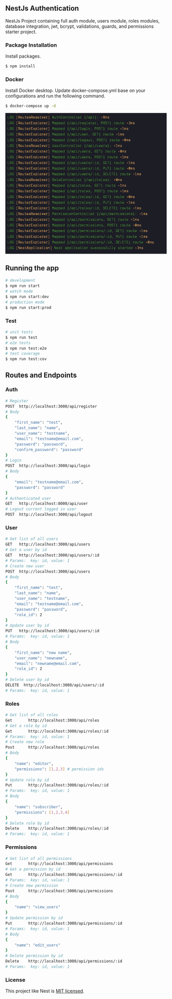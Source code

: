 ## NestJs Authentication

NestJs Project containing full auth module, users module, roles modules, database integration, jwt, bcrypt, validations, guards, and permissions starter project.

### Package Installation

Install packages.
```bash
$ npm install
```

### Docker

Install Docker desktop. Update docker-compose.yml base on your configurations and run the following command. 
```bash
$ docker-compose up -d
```
![Routes](screenshots/routes.PNG)

## Running the app

```bash
# development
$ npm run start
# watch mode
$ npm run start:dev
# production mode
$ npm run start:prod
```

### Test

```bash
# unit tests
$ npm run test
# e2e tests
$ npm run test:e2e
# test coverage
$ npm run test:cov
```
## Routes and Endpoints

### Auth
```bash
# Register
POST  http://localhost:3000/api/register
# Body
{
    "first_name": "test",
    "last_name": "name",
    "user_name": "testname",
    "email": "testname@email.com",
    "password": "password",
    "confirm_password": "password"
}
# Login
POST  http://localhost:3000/api/login
# Body
{
    "email": "testname@email.com",
    "password": "password"
}
# Authenticated user
GET   http://localhost:8000/api/user
# Logout current logged in user
POST  http://localhost:3000/api/logout
```

### User
```bash
# Get list of all users
GET   http://localhost:3000/api/users
# Get a user by id
GET   http://localhost:3000/api/users/:id
# Params:  key: id, value: 1
# Create new user
POST  http://localhost:3000/api/users
# Body
{
    "first_name": "test",
    "last_name": "name",
    "user_name": "testname",
    "email": "testname@email.com",
    "password": "password",
    "role_id": 2
}
# Update user by id
PUT   http://localhost:3000/api/users/:id
# Params:  key: id, value: 1
# Body
{
    "first_name": "new name",
    "user_name": "newname",
    "email": "newname@email.com",
    "role_id": 2
}
# Delete user by id
DELETE  http://localhost:3000/api/users/:id
# Params:  key: id, value: 1
```

### Roles
```bash
# Get list of all roles
Get       http://localhost:3000/api/roles
# Get a role by id
Get       http://localhost:3000/api/roles/:id
# Params:  key: id, value: 1
# Create new role
Post      http://localhost:3000/api/roles
# Body
{
    "name": "editor",
    "permissions": [1,2,3] # permission ids
}
# Update role by id
Put       http://localhost:3000/api/roles/:id
# Params:  key: id, value: 1
# Body
{
    "name": "subscriber",
    "permissions": [1,2,3,4]
}
# Delete role by id
Delete    http://localhost:3000/api/roles/:id
# Params:  key: id, value: 1
```

### Permissions
```bash
# Get list of all permissions
Get       http://localhost:3000/api/permissions
# Get a permission by id
Get       http://localhost:3000/api/permissions/:id
# Params:  key: id, value: 1
# Create new permission
Post      http://localhost:3000/api/permissions
# Body
{
    "name": "view_users"
}
# Update permission by id
Put       http://localhost:3000/api/permissions/:id
# Params:  key: id, value: 1
# Body
{
    "name": "edit_users"
}
# Delete permission by id
Delete    http://localhost:3000/api/permissions/:id
# Params:  key: id, value: 1
```

### License

This project like Nest is [MIT licensed](LICENSE).
